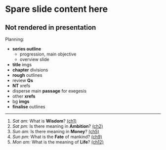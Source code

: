 # Spare slide content here
## Not rendered in presentation

>>>
Planning:

+ **series outline**
  + progression, main objective
  + overview slide
+ **title** imgs
+ **chapter** divisions
+ **rough** outlines
+ review **Qs**
+ **NT** xrefs
+ disperse main **passage** for exegesis
+ other **xrefs**
+ bg **imgs**
+ **finalise** outlines

---
<!-- .slide: <%= bg("unsplash-p0W9Q9gei4g-silhouette.jpg") %> id="series" class="outline" -->
1. *Sat am:* What is **Wisdom**? [(ch1)](# "ref")
1. *Sat pm:* Is there meaning in **Ambition**? [(ch2)](# "ref")
1. *Sun am:* Is there meaning in **Money**? [(ch5)](# "ref")
1. *Sun pm:* What is the **Fate** of mankind? [(ch9)](# "ref")
1. *Mon am:* What is the meaning of **Life**? [(ch12)](# "ref")

